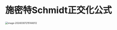 # 施密特Schmidt正交化公式

<img src="https://cvp.oss-cn-shanghai.aliyuncs.com/picgo/202403072151157.png" alt="image-20240307215144012" style="zoom:50%;" />
